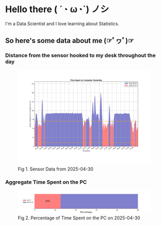 
# Hello there ( ´◔ ω◔`) ノシ

I'm a Data Scientist and I love learning about Statistics.

## So here's some data about me (☞ﾟヮﾟ)☞


### Distance from the sensor hooked to my desk throughout the day
<figure>
  <picture>
    <source media="(prefers-color-scheme: dark)" srcset="Pi/readme/graphs/lineplot/dark-plot-2025-04-30.png">
    <source media="(prefers-color-scheme: light)" srcset="Pi/readme/graphs/lineplot/light-plot-2025-04-30.png">
    <img alt="Shows a black logo in light color mode and a white one in dark color mode." src="Pi/readme/graphs/lineplot/light-plot-2025-04-30.png">
  </picture>
  <figcaption>Fig 1. Sensor Data from 2025-04-30</figcaption>
</figure>



### Aggregate Time Spent on the PC
<figure>
  <picture>
    <source media="(prefers-color-scheme: dark)" srcset="Pi/readme/graphs/barplot/dark-plot-2025-04-30.png">
    <source media="(prefers-color-scheme: light)" srcset="Pi/readme/graphs/barplot/light-plot-2025-04-30.png">
    <img alt="Shows a black logo in light color mode and a white one in dark color mode." src="Pi/readme/graphs/barplot/light-plot-2025-04-30.png">
  </picture>
  <figcaption>Fig 2. Percentage of Time Spent on the PC on 2025-04-30</figcaption>
</figure>
